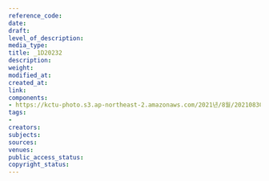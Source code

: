 ```yaml
---
reference_code: 
date: 
draft: 
level_of_description: 
media_type: 
title: _1D20232
description: 
weight: 
modified_at: 
created_at: 
link: 
components:
- https://kctu-photo.s3.ap-northeast-2.amazonaws.com/2021년/8월/20210830_국가책임+돌봄체계+대전환을+위한+민주노총+돌봄노동자+노정교섭+촉구+기자회견/_1D20232.jpg
tags:
- 
creators: 
subjects: 
sources: 
venues: 
public_access_status: 
copyright_status: 
---
```

